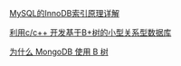 [MySQL的InnoDB索引原理详解](https://kyle.ai/blog/6439.html)

[利用c/c++ 开发基于B+树的小型关系型数据库](http://www.enpeizhao.com/?p=905)

[为什么 MongoDB 使用 B 树](https://draveness.me/whys-the-design-mongodb-b-tree/)
